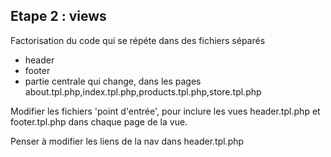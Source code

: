 Etape 2 : views
---------------

Factorisation du code qui se répéte dans des fichiers séparés
- header
- footer
- partie centrale qui change, dans les pages about.tpl.php,index.tpl.php,products.tpl.php,store.tpl.php


Modifier les fichiers 'point d'entrée', pour inclure les vues header.tpl.php et footer.tpl.php dans chaque page de la vue.

Penser à modifier les liens de la nav dans header.tpl.php



